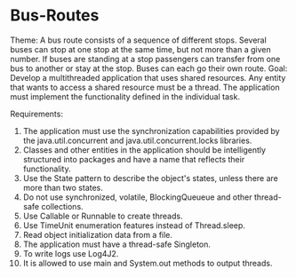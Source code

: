 # Bus-Routes
Theme:
  A bus route consists of a sequence of different stops. Several buses can stop at one stop at the same time, but not more than a given number. If buses are standing at a stop passengers can transfer from one bus to another or stay at the stop. Buses can each go their own route. 
Goal:
  Develop a multithreaded application that uses shared resources. Any entity that wants to access a shared resource must be a thread. The application must implement the functionality defined in the individual task. 

Requirements:
  1) The application must use the synchronization capabilities provided by the java.util.concurrent and java.util.concurrent.locks libraries. 
  2) Classes and other entities in the application should be intelligently structured into packages and have a name that reflects their functionality. 
  3) Use the State pattern to describe the object's states, unless there are more than two states. 
  4) Do not use synchronized, volatile, BlockingQueueue and other thread-safe collections. 
  5) Use Callable or Runnable to create threads. 
  6) Use TimeUnit enumeration features instead of Thread.sleep. 
  7) Read object initialization data from a file. 
  8) The application must have a thread-safe Singleton. 
  9) To write logs use Log4J2. 
  10) It is allowed to use main and System.out methods to output threads. 
